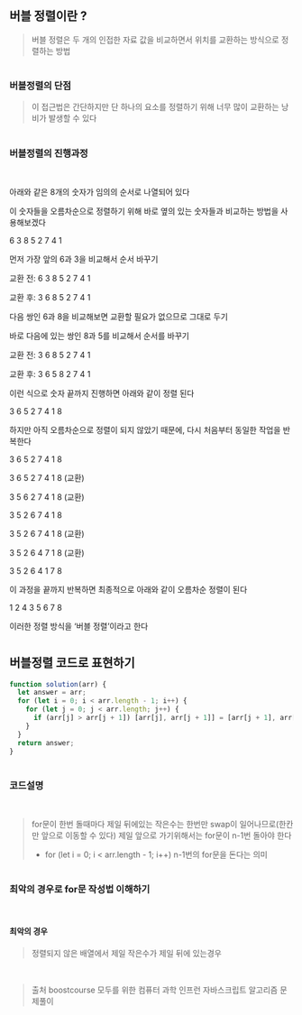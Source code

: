 ## 버블 정렬이란 ?

> 버블 정렬은 두 개의 인접한 자료 값을 비교하면서 위치를 교환하는 방식으로 정렬하는 방법

#

### 버블정렬의 단점

> 이 접근법은 간단하지만 단 하나의 요소를 정렬하기 위해 너무 많이 교환하는 낭비가 발생할 수 있다

#

### 버블정렬의 진행과정

<br>

아래와 같은 8개의 숫자가 임의의 순서로 나열되어 있다

이 숫자들을 오름차순으로 정렬하기 위해 바로 옆의 있는 숫자들과 비교하는 방법을 사용해보겠다

6 3 8 5 2 7 4 1

먼저 가장 앞의 6과 3을 비교해서 순서 바꾸기

교환 전: 6 3 8 5 2 7 4 1

교환 후: 3 6 8 5 2 7 4 1

다음 쌍인 6과 8을 비교해보면 교환할 필요가 없으므로 그대로 두기

바로 다음에 있는 쌍인 8과 5를 비교해서 순서를 바꾸기

교환 전: 3 6 8 5 2 7 4 1

교환 후: 3 6 5 8 2 7 4 1

이런 식으로 숫자 끝까지 진행하면 아래와 같이 정렬 된다

3 6 5 2 7 4 1 8

하지만 아직 오름차순으로 정렬이 되지 않았기 때문에, 다시 처음부터 동일한 작업을 반복한다

3 6 5 2 7 4 1 8

3 6 5 2 7 4 1 8 (교환)

3 5 6 2 7 4 1 8 (교환)

3 5 2 6 7 4 1 8

3 5 2 6 7 4 1 8 (교환)

3 5 2 6 4 7 1 8 (교환)

3 5 2 6 4 1 7 8

이 과정을 끝까지 반복하면 최종적으로 아래와 같이 오름차순 정렬이 된다

1 2 4 3 5 6 7 8

이러한 정렬 방식을 ‘버블 정렬’이라고 한다

#

## 버블정렬 코드로 표현하기

```js
function solution(arr) {
  let answer = arr;
  for (let i = 0; i < arr.length - 1; i++) {
    for (let j = 0; j < arr.length; j++) {
      if (arr[j] > arr[j + 1]) [arr[j], arr[j + 1]] = [arr[j + 1], arr[j]];
    }
  }
  return answer;
}
```

#

### 코드설명

<br>

> for문이 한번 돌때마다 제일 뒤에있는 작은수는 한번만 swap이 일어나므로(한칸만 앞으로 이동할 수 있다) 제일 앞으로 가기위해서는 for문이 n-1번 돌아야 한다
>
> - for (let i = 0; i < arr.length - 1; i++) n-1번의 for문을 돈다는 의미

#

### 최악의 경우로 for문 작성법 이해하기

<br>

#### 최악의 경우

> 정렬되지 않은 배열에서 제일 작은수가 제일 뒤에 있는경우

<br>

> 출처 boostcourse 모두를 위한 컴퓨터 과학
> 인프런 자바스크립트 알고리즘 문제풀이
